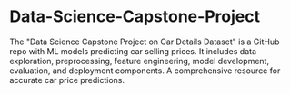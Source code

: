 # Data-Science-Capstone-Project
The "Data Science Capstone Project on Car Details Dataset" is a GitHub repo with ML models predicting car selling prices. It includes data exploration, preprocessing, feature engineering, model development, evaluation, and deployment components. A comprehensive resource for accurate car price predictions.
